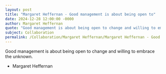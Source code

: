 ```yaml
---
layout: post
title: "Margaret Heffernan - Good management is about being open to"
date: 2024-12-28 12:00:00 -0000
author: Margaret Heffernan
quote: "Good management is about being open to change and willing to embrace the unknown."
subject: Collaboration
permalink: /Collaboration/Margaret Heffernan/Margaret Heffernan - Good management is about being open to
---
```


Good management is about being open to change and willing to embrace the unknown.

- Margaret Heffernan
